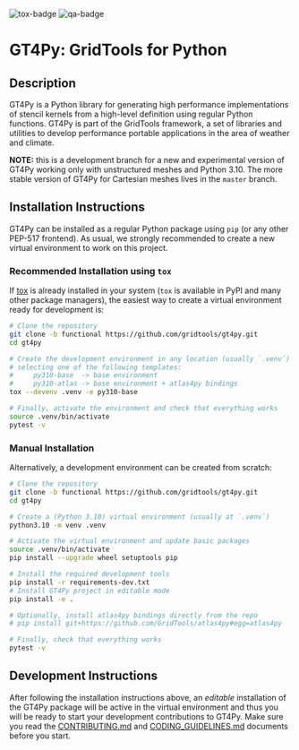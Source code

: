 ![tox-badge](https://github.com/GridTools/gt4py/actions/workflows/tox.yml/badge.svg?branch=functional) ![qa-badge](https://github.com/GridTools/gt4py/actions/workflows/qa.yml/badge.svg?branch=functional)


# GT4Py: GridTools for Python

## Description

GT4Py is a Python library for generating high performance implementations
of stencil kernels from a high-level definition using regular Python
functions. GT4Py is part of the GridTools framework, a set of libraries
and utilities to develop performance portable applications in the area
of weather and climate.

**NOTE:** this is a development branch for a new and experimental version
of GT4Py working only with unstructured meshes and Python 3.10. The more
stable version of GT4Py for Cartesian meshes lives in the `master` branch.


## Installation Instructions

GT4Py can be installed as a regular Python package using `pip` (or any
other PEP-517 frontend). As usual, we strongly recommended to create a
new virtual environment to work on this project.

### Recommended Installation using `tox`

If [tox](https://tox.wiki/en/latest/) is already installed in your system (``tox`` is available in PyPI and many other package managers), the easiest way to create a virtual environment ready for development is:

```bash
# Clone the repository
git clone -b functional https://github.com/gridtools/gt4py.git
cd gt4py

# Create the development environment in any location (usually `.venv`)
# selecting one of the following templates:
#     py310-base  -> base environment
#     py310-atlas -> base environment + atlas4py bindings
tox --devenv .venv -e py310-base

# Finally, activate the environment and check that everything works
source .venv/bin/activate
pytest -v
```

### Manual Installation

Alternatively, a development environment can be created from scratch:

```bash
# Clone the repository
git clone -b functional https://github.com/gridtools/gt4py.git
cd gt4py

# Create a (Python 3.10) virtual environment (usually at `.venv`)
python3.10 -m venv .venv

# Activate the virtual environment and update basic packages
source .venv/bin/activate
pip install --upgrade wheel setuptools pip

# Install the required development tools
pip install -r requirements-dev.txt
# Install GT4Py project in editable mode
pip install -e .

# Optionally, install atlas4py bindings directly from the repo
# pip install git+https://github.com/GridTools/atlas4py#egg=atlas4py

# Finally, check that everything works
pytest -v
```

## Development Instructions

After following the installation instructions above, an _editable_  installation
of the GT4Py package will be active in the virtual environment and thus you will be ready to start your development contributions to  GT4Py.  Make sure you read the [CONTRIBUTING.md](CONTRIBUTING.md) and [CODING_GUIDELINES.md](CODING_GUIDELINES.md) documents before you start.

